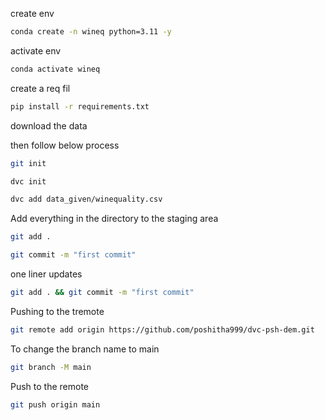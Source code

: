 create env

```bash
conda create -n wineq python=3.11 -y
```
activate env
```bash
conda activate wineq
```

create a req fil
```bash
pip install -r requirements.txt
```

download the data

then follow below process
```bash
git init

dvc init

dvc add data_given/winequality.csv
```

Add everything in the directory to the staging area
```bash
git add . 

git commit -m "first commit"
```

one liner updates
```bash
git add . && git commit -m "first commit"
```
Pushing to the tremote
```bash
git remote add origin https://github.com/poshitha999/dvc-psh-dem.git
```
To change the branch name to main
```bash
git branch -M main
```
Push to the remote
```bash
git push origin main
```